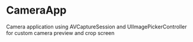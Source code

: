 # CameraApp
Camera application using AVCaptureSession and UIImagePickerController for custom camera preview and crop screen
